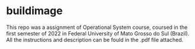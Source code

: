 # buildimage

This repo was a assignment of Operational System course, coursed in the first semester of 2022 in Federal University of Mato Grosso do Sul (Brazil). All the instructions and description can be fould in the .pdf file attached.
